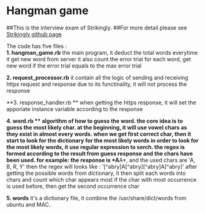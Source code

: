 # Hangman game

##This is the interview exam of Strikingly.
##For more detail please see [Strikingly github page](https://github.com/strikingly/strikingly-interview-test-instructions)

The code has five files :   
**1. hangman_game.rb**
    the main program, it deduct the total words everytime it get new word from server
    it also count the error trial for each word, get new word if the error trial equals to the max error trial

**2. request_processor.rb**
    it contain all the logic of sending and receiving https request and response
    due to its functinality, it will not process the response

**3. response_handler.rb **
    when getting the https response, it will set the apporiate instance variable according to the response

**4. word.rb **
    algorithm of how to guess the word.
    the core idea is to guess the most likely char.
    at the beginning, it will use vowel chars as they exist in almost every words.
    when we get first correct char, then it start to look for the dictionary for the most likely words
    in order to look for the most likely words, it use regular expression to serch.
    the regex is formed according to the result from guess response and the chars have been used.
     for example: 
         the response is *A**A*, and the used chars are 'A, B, R, Y'
         then the regex will looks like : '[^abry]A[^abry][^abry]A[^abry]'
    after getting the possible words from dictionary, it then split each words into chars and count which char appears most
    if the char with most occurrence is used before, then get the second occurrence char

**5. words**
    it's a dictionary file, it combine the /usr/share/dict/words from ubuntu and MAC.

